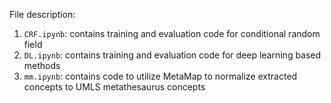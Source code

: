File description: 
1. `CRF.ipynb`: contains training and evaluation code for conditional random field 
2. `DL.ipynb`: contains training and evaluation code for deep learning based methods  
3. `mm.ipynb`: contains code to utilize MetaMap to normalize extracted concepts to UMLS metathesaurus concepts 